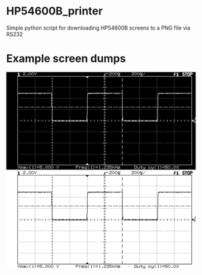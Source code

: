 # HP54600B_printer
Simple python script for downloading HP54600B screens to a PNG file via RS232

# Example screen dumps
![Real colors](https://raw.githubusercontent.com/sp5wwp/HP54600B_printer/master/SCR_21042020_064648.png)
![Inverted colors](https://raw.githubusercontent.com/sp5wwp/HP54600B_printer/master/SCR_21042020_064553.png)

